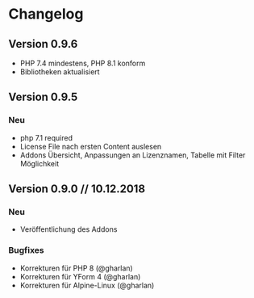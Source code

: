 Changelog
=========

Version 0.9.6
--------------------------

* PHP 7.4 mindestens, PHP 8.1 konform
* Bibliotheken aktualisiert


Version 0.9.5
--------------------------

### Neu

* php 7.1 required
* License File nach ersten Content auslesen
* Addons Übersicht, Anpassungen an Lizenznamen, Tabelle mit Filter Möglichkeit



Version 0.9.0 // 10.12.2018
--------------------------

### Neu

* Veröffentlichung des Addons

### Bugfixes

* Korrekturen für PHP 8 (@gharlan)
* Korrekturen für YForm 4 (@gharlan)
* Korrekturen für Alpine-Linux (@gharlan)
